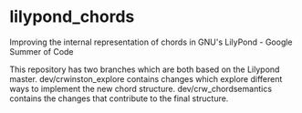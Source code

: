 # lilypond_chords
Improving the internal representation of chords in GNU's LilyPond - Google Summer of Code

This repository has two branches which are both based on the Lilypond master.
dev/crwinston_explore contains changes which explore different ways to
implement the new chord structure. dev/crw_chordsemantics contains the changes
that contribute to the final structure.

